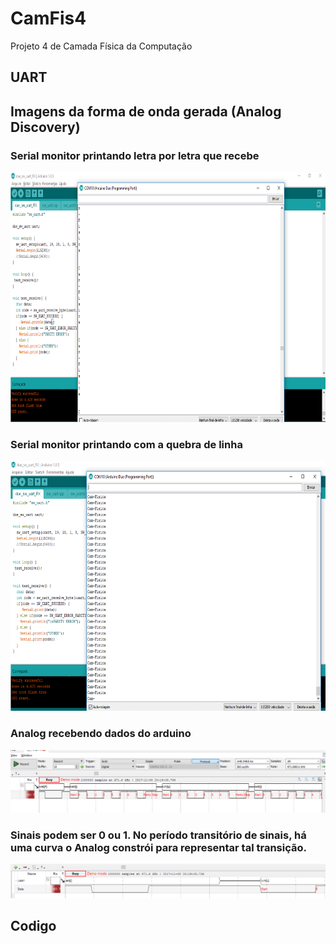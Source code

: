﻿# CamFis4
Projeto 4 de Camada Física da Computação

## UART 

## Imagens da forma de onda gerada (Analog Discovery)

### Serial monitor printando letra por letra que recebe

<a href="url"><img src="Imagens/print.png" height="400"></a>

### Serial monitor printando com a quebra de linha

<a href="url"><img src="Imagens/print2.png" height="400"></a>

### Analog recebendo dados do arduino

<a href="url"><img src="Imagens/analog.png" lenght="400"></a>

### Sinais podem ser 0 ou 1. No período transitório de sinais, há uma curva o Analog constrói para representar tal transição.

<a href="url"><img src="Imagens/curva.png" lenght="400"></a>

## Codigo